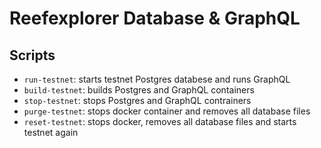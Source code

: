 # Reefexplorer Database & GraphQL

## Scripts
- `run-testnet`: starts testnet Postgres databese and runs GraphQL
- `build-testnet`: builds Postgres and GraphQL containers
- `stop-testnet`: stops Postgres and GraphQL contrainers
- `purge-testnet`: stops docker container and removes all database files
- `reset-testnet`: stops docker, removes all database files and starts testnet again
